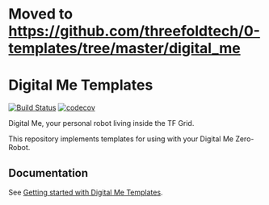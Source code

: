 # Moved to https://github.com/threefoldtech/0-templates/tree/master/digital_me


# Digital Me Templates

[![Build Status](https://travis-ci.com/Jumpscale/digital_me.svg?branch=master)](https://travis-ci.com/Jumpscale/digital_me)
[![codecov](https://codecov.io/gh/Jumpscale/digital_me/branch/master/graph/badge.svg)](https://codecov.io/gh/Jumpscale/digital_me)

Digital Me, your personal robot living inside the TF Grid.

This repository implements templates for using with your Digital Me Zero-Robot.

## Documentation

See [Getting started with Digital Me Templates](/docs/getting_started.md).
